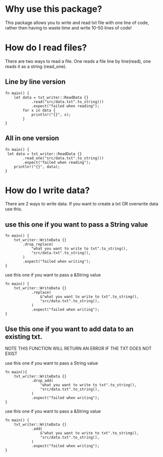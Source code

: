 # Why use this package?

This package allows you to write and read txt file with one line of code, rather then having to waste time and write 10-50 lines of code!

# How do I read files?

There are two ways to read a file. One reads a file line by line(read), one reads it as a string (read_one).

## Line by line version

```
fn main() {
    let data = txt_writer::ReadData {}
            .read("src/data.txt".to_string())
            .expect("failed when reading");
        for x in data {
            println!("{}", x);
        }
}
```

## All in one version

```
fn main() {
 let data = txt_writer::ReadData {}
        .read_one("src/data.txt".to_string())
        .expect("failed when reading");
    println!("{}", data);
}

```

# How do I write data?

There are 2 ways to write data. If you want to create a txt OR overwrite data use this.

## use this one if you want to pass a String value

```
fn main() {
    txt_writer::WriteData {}
        .drop_replace(
            "what you want to write to txt".to_string(),
            "src/data.txt".to_string(),
        )
        .expect("failed when writing");
}
```

use this one if you want to pass a &String value

```
fn main() {
    txt_writer::WriteData {}
            .replace(
                &"what you want to write to txt".to_string(),
                "src/data.txt".to_string(),
            )
            .expect("failed when writing");
}

```

## Use this one if you want to add data to an existing txt.

NOTE THIS FUNCTION WILL RETURN AN ERROR IF THE TXT DOES NOT EXIST

use this one if you want to pass a String value

```
fn main(){
    txt_writer::WriteData {}
            .drop_add(
                "what you want to write to txt".to_string(),
                "src/data.txt".to_string(),
            )
            .expect("failed when writing");
}

```

use this one if you want to pass a &String value

```
fn main() {
    txt_writer::WriteData {}
            .add(
                &"what you want to write to txt".to_string(),
                "src/data.txt".to_string(),
            )
            .expect("failed when writing");
}

```
